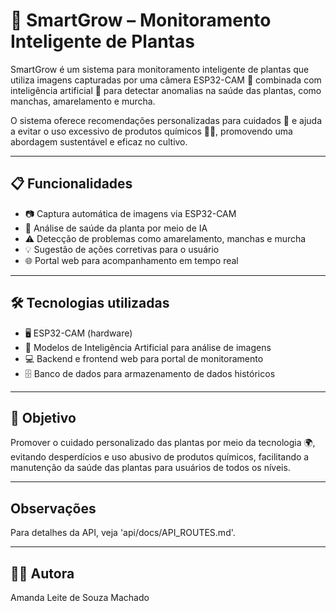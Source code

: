 # 🌱 SmartGrow – Monitoramento Inteligente de Plantas

SmartGrow é um sistema para monitoramento inteligente de plantas que utiliza imagens capturadas por uma câmera ESP32-CAM 📸 combinada com inteligência artificial 🤖 para detectar anomalias na saúde das plantas, como manchas, amarelamento e murcha.

O sistema oferece recomendações personalizadas para cuidados 🌿 e ajuda a evitar o uso excessivo de produtos químicos 🚫🧪, promovendo uma abordagem sustentável e eficaz no cultivo.

---

## 📋 Funcionalidades

- 📷 Captura automática de imagens via ESP32-CAM  
- 🧠 Análise de saúde da planta por meio de IA  
- ⚠️ Detecção de problemas como amarelamento, manchas e murcha  
- 💡 Sugestão de ações corretivas para o usuário  
- 🌐 Portal web para acompanhamento em tempo real  

---

## 🛠️ Tecnologias utilizadas

- 🖥️ ESP32-CAM (hardware)  
- 🤖 Modelos de Inteligência Artificial para análise de imagens  
- 💻 Backend e frontend web para portal de monitoramento  
- 🗄️ Banco de dados para armazenamento de dados históricos  

---

## 🎯 Objetivo

Promover o cuidado personalizado das plantas por meio da tecnologia 🌍, evitando desperdícios e uso abusivo de produtos químicos, facilitando a manutenção da saúde das plantas para usuários de todos os níveis.

---
## Observações

Para detalhes da API, veja 'api/docs/API_ROUTES.md'.

---

## 👩‍💻 Autora

Amanda Leite de Souza Machado
